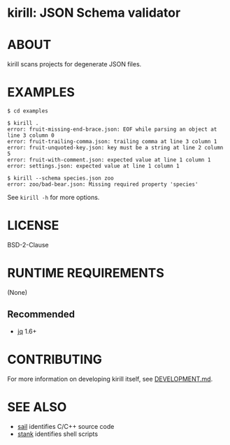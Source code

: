 # kirill: JSON Schema validator

# ABOUT

kirill scans projects for degenerate JSON files.

# EXAMPLES

```console
$ cd examples

$ kirill .
error: fruit-missing-end-brace.json: EOF while parsing an object at line 3 column 0
error: fruit-trailing-comma.json: trailing comma at line 3 column 1
error: fruit-unquoted-key.json: key must be a string at line 2 column 5
error: fruit-with-comment.json: expected value at line 1 column 1
error: settings.json: expected value at line 1 column 1

$ kirill --schema species.json zoo
error: zoo/bad-bear.json: Missing required property 'species'
```

See `kirill -h` for more options.

# LICENSE

BSD-2-Clause

# RUNTIME REQUIREMENTS

(None)

## Recommended

* [jq](https://jqlang.github.io/jq/) 1.6+

# CONTRIBUTING

For more information on developing kirill itself, see [DEVELOPMENT.md](DEVELOPMENT.md).

# SEE ALSO

* [sail](https://github.com/mcandre/sail) identifies C/C++ source code
* [stank](https://github.com/mcandre/stank) identifies shell scripts
